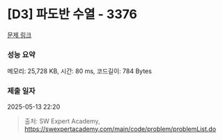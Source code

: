 # [D3] 파도반 수열 - 3376 

[문제 링크](https://swexpertacademy.com/main/code/problem/problemDetail.do?contestProbId=AWD3Y27q3QIDFAUZ) 

### 성능 요약

메모리: 25,728 KB, 시간: 80 ms, 코드길이: 784 Bytes

### 제출 일자

2025-05-13 22:20



> 출처: SW Expert Academy, https://swexpertacademy.com/main/code/problem/problemList.do